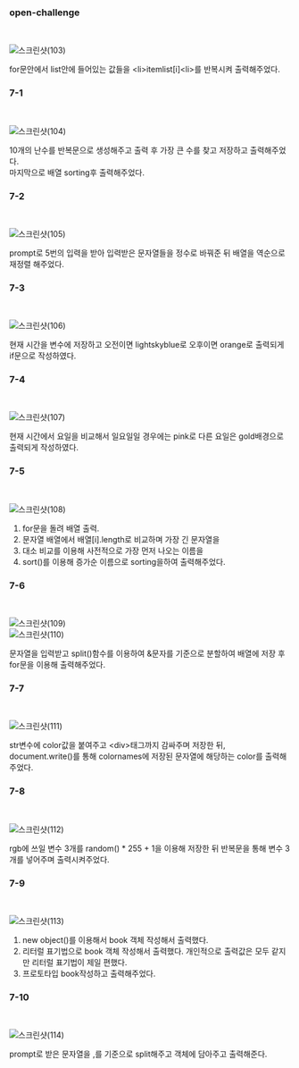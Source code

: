 <h3>open-challenge</h3></br>

![스크린샷(103)](https://github.com/PM950704/Web-Programming/assets/127920204/b1b32c5f-75c3-41fa-abae-2871466efae1)<br>

for문안에서 list안에 들어있는 값들을 &lt;li&gt;itemlist[i]&lt;li&gt;를 반복시켜 출력해주었다.<br>

<h3>7-1</h3></br>

![스크린샷(104)](https://github.com/PM950704/Web-Programming/assets/127920204/f6ced18b-c7ba-431d-a355-7bf4a02ac9cb)<br>

10개의 난수를 반복문으로 생성해주고 출력 후 가장 큰 수를 찾고 저장하고 출력해주었다.<br>
마지막으로 배열 sorting후 출력해주었다.<br>


<h3>7-2</h3></br>

![스크린샷(105)](https://github.com/PM950704/Web-Programming/assets/127920204/5ec81720-0ecb-4159-9ee2-4e8e18f4ea79)<br>

prompt로 5번의 입력을 받아 입력받은 문자열들을 정수로 바꿔준 뒤 배열을 역순으로 재정렬 해주었다.<br>

<h3>7-3</h3></br>

![스크린샷(106)](https://github.com/PM950704/Web-Programming/assets/127920204/3c894145-917d-4b20-bacf-015e4c0e78eb)<br>

현재 시간을 변수에 저장하고 오전이면 lightskyblue로 오후이면 orange로 출력되게 if문으로 작성하였다.<br>

<h3>7-4</h3></br>

![스크린샷(107)](https://github.com/PM950704/Web-Programming/assets/127920204/41854051-64a7-4333-9655-44a3b5048a2d)<br>

현재 시간에서 요일을 비교해서 일요일일 경우에는 pink로 다른 요일은 gold배경으로 출력되게 작성하였다.<br>

<h3>7-5</h3></br>

![스크린샷(108)](https://github.com/PM950704/Web-Programming/assets/127920204/68b8639c-2442-4273-8d6e-2a7191e34069)<br>

1. for문을 돌려 배열 출력.<br>
2. 문자열 배열에서 배열[i].length로 비교하며 가장 긴 문자열을 <br>
3. 대소 비교를 이용해 사전적으로 가장 먼저 나오는 이름을 <br>
4. sort()를 이용해 증가순 이름으로 sorting을하여 출력해주었다. <br>

<h3>7-6</h3></br>

![스크린샷(109)](https://github.com/PM950704/Web-Programming/assets/127920204/927a5bc3-6e75-4c9a-b880-51ac2bc0fc31)<br>
![스크린샷(110)](https://github.com/PM950704/Web-Programming/assets/127920204/75457015-3a79-4b0b-adeb-f9d2cbacc205)<br>

문자열을 입력받고 split()함수를 이용하여 &문자를 기준으로 분할하여 배열에 저장 후 for문을 이용해 출력해주었다.<br>


<h3>7-7</h3></br>

![스크린샷(111)](https://github.com/PM950704/Web-Programming/assets/127920204/a1fcec07-7ca2-4cfe-9547-73c993f6237c)<br>

str변수에 color값을 붙여주고 &lt;div&gt;태그까지 감싸주며 저장한 뒤, document.write()를 통해 colornames에 저장된 문자열에 해당하는 color를 출력해주었다.<br>

<h3>7-8</h3></br>

![스크린샷(112)](https://github.com/PM950704/Web-Programming/assets/127920204/70b29ae5-8073-49ba-ab57-28c251be6f4d)<br>

rgb에 쓰일 변수 3개를 random() * 255 + 1을 이용해 저장한 뒤 반복문을 통해 변수 3개를 넣어주며 출력시켜주었다.<br>

<h3>7-9</h3></br>

![스크린샷(113)](https://github.com/PM950704/Web-Programming/assets/127920204/b7120e91-0a6e-409c-8f62-c80062b12cd4)<br>

1. new object()를 이용해서 book 객체 작성해서 출력했다.
2. 리터럴 표기법으로 book 객체 작성해서 출력했다. 개인적으로 출력값은 모두 같지만 리터럴 표기법이 제일 편했다.
3. 프로토타입 book작성하고 출력해주었다.

<h3>7-10</h3></br>

![스크린샷(114)](https://github.com/PM950704/Web-Programming/assets/127920204/8469be2d-3d1d-41e5-8a3a-948b44f7d20e)<br>

prompt로 받은 문자열을 ,를 기준으로 split해주고 객체에 담아주고 출력해준다.
